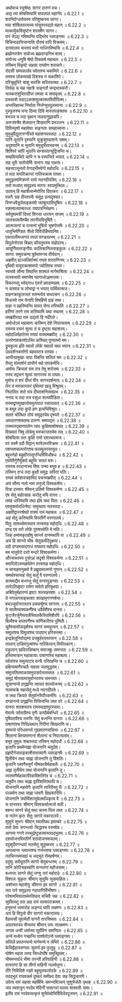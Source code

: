

  
अथोवाच रघुश्रेष्ठः सागरं दारुणं वचः।  
अद्य त्वां शोषयिष्यामि सपातालं महार्णव ॥ 6.22.1 ॥   
शरनिर्दग्धतोयस्य परिशुष्कस्य सागर।  
मया शोषितसत्त्वस्य पांसुरुत्पद्यते महान् ॥ 6.22.2 ॥   
मत्कार्मुकविसृष्टेन शरवर्षेण सागर।  
पारं तेऽद्य गमिष्यन्ति पद्भिरेव प्लवङ्गमाः ॥ 6.22.3 ॥   
विचिन्वन्नाभिजानासि पौरुषं वापि विक्रमम्।  
दानवालय सन्तापं मत्तो नाधिगमिष्यसि ॥ 6.22.4 ॥   
ब्राह्मेणस्त्रेण संयोज्य ब्रह्मदण्डनिभं शरम्।  
संयोज्य धनुषि श्रेष्ठे विचकर्ष महाबलः ॥ 6.22.5 ॥   
तस्मिन् विकृष्टे सहसा राघवेण शरासने।  
रोदसी सम्पफालेव पर्वताश्च चकम्पिरे ॥ 6.22.6 ॥   
तमश्च लोकमावव्रे दिशश्च न चकाशिरे।  
परिचुक्षुभिरे चाशु सरांसि सरितस्तथा ॥ 6.22.7 ॥   
तिर्यक् च सह नक्षत्रैः सङ्गतौ चन्द्रभास्करौ।  
भास्करांशुभिरादीप्तं तमसा च समावृतम् ॥ 6.22.8 ॥   
प्रचकाशे तदाऽऽकाशमुल्काशतविदीपितम्।  
अन्तरिक्षाच्च निर्घाता निर्जग्मुरतुलस्वनाः ॥ 6.22.9 ॥   
पुस्फुरुश्च घना दिव्या दिवि मारुतपङ्क्तयः ॥ 6.22.10 ॥   
बभञ्ज च तदा वृक्षान् जलदानुद्वहन्नपि।  
अरुजंश्चैव शेलाग्रान् शिखराणि प्रभञ्जनः ॥ 6.22.11 ॥   
दिविस्पृशो महामेघाः सङ्गताः समहास्वनाः।  
मुमुचुर्वैद्युतानग्नींस्ते महाशनयस्तदा ॥ 6.22.12 ॥   
यानि भूतानि दृश्यानि चुक्रुशुश्चाशनेः समम्।  
अदृश्यानि च भूतानि ममुचुर्भैरवस्वनम् ॥ 6.22.13 ॥   
शिश्यिरे चापि भूतानि सन्त्रस्तान्युद्विजन्ति च।  
सम्प्रविव्यथिरे चापि न च पस्पन्दिरे भयात् ॥ 6.22.14 ॥   
सह भूतैः सतोयोर्मिः सनागः सह राक्षसः।  
सहसाऽभूत्ततो वेगाद्भीमवेगो महोदधिः ॥ 6.22.15 ॥   
तं तदा समतिक्रान्तं नातिचक्राम राघवः।  
समुद्धतममित्रघ्नो रामो नदनदीपतिम् ॥ 6.22.16 ॥   
ततो मध्यात् समुद्रस्य सागरः स्वयमुत्थितः।  
उदयन् हि महाशैलान्मेरोरिव दिवाकरः ॥ 6.22.17 ॥   
पन्नगैः सह दीप्तास्यैः समुद्रः प्रत्यदृश्यत।  
स्निग्धवैडूर्यसङ्काशो जाम्बूनदविभूषितः ॥ 6.22.18 ॥   
रक्तमाल्याम्बरधरः पद्मपत्रनिभेक्षणः।  
सर्वपुष्पमयीं दिव्यां शिरसा धारयन् स्रजम् ॥ 6.22.19 ॥   
जातरूपमयैश्चैव तपनीयविभूषितैः।  
आत्मजानां च रत्नानां भूषितो भूषणोत्तमैः ॥ 6.22.20 ॥   
धातुभिर्मण्डितः शैलो विविधैर्हिमवानिव।  
एकावलीमध्यगतं तरलं पाण्डरप्रभम् ॥ 6.22.21 ॥   
विपुलेनोरसा बिभ्रत् कौस्तुभस्य सहोदरम्।  
आघूर्णिततरङ्गौघः कालिकानिलसङ्कुलः ॥ 6.22.22 ॥   
सागरः समुपक्रम्य पूर्वमामन्त्र्य वीर्यवान्।  
अब्रवीत् प्राञ्जलिर्वाक्यं राघवं शरपाणिनम् ॥ 6.22.23 ॥   
पृथिवी वायुराकाशमापो ज्योतिश्च राघव।  
स्वभावे सौम्य तिष्ठन्ति शाश्वतं मार्गमाश्रिताः ॥ 6.22.24 ॥   
तत्स्वभावो ममाप्येष यदगाधोऽहमप्लवः।  
विकारस्तु भवेद्गाध एतत्ते प्रवदाम्यहम् ॥ 6.22.25 ॥   
न कामान्न च लोभाद्वा न भयात् पार्थिवात्मज।  
ग्राहनक्राकुलजलं स्तम्भयेयं कथञ्चन ॥ 6.22.26 ॥   
विधास्ये राम येनापि विषहिष्ये ह्यहं तथा।  
ग्राहा न प्रहरिष्यन्ति यावत् सेना तरिष्यति ॥ 6.22.27 ॥   
हरीणां तरणे राम करिष्यामि यथा स्थलम् ॥ 6.22.28 ॥   
तमब्रवीत्तदा राम उद्यतो हि नदीपते।  
अमोधोऽयं महाबाणः कस्मिन् देशे निपात्यताम् ॥ 6.22.29 ॥   
रामस्य वचनं श्रुत्वा तं च दृष्ट्वा महाशरम्।  
महोदधिर्महातेजा राघवं वाक्यमब्रवीत् ॥ 6.22.30 ॥   
उत्तरेणावकाशोऽस्ति कश्चित् पुण्यतमो मम।  
द्रुमकुल्य इति ख्यतो लोके ख्यातो यथा भवान् ॥ 6.22.31 ॥   
उग्रदर्शनकर्माणो बहवस्तत्र दस्यवः।  
आभीरप्रमुखाः पापाः पिबन्ति सलिलं मम ॥ 6.22.32 ॥   
तैस्तु संस्पर्शनं प्राप्तैर्न सहे पापकर्मभिः।  
अमोघः क्रियतां राम तत्र तेषु शरोत्तमः ॥ 6.22.33 ॥   
तस्य तद्वचनं श्रुत्वा सागरस्य स राघवः।  
मुमोच तं शरं दीप्तं वीरः सागरदर्शनात् ॥ 6.22.34 ॥   
तेन तं मरुकान्तारं पृथिव्यां खलु विश्रुतम्।  
निपातितः शरो यत्र दीप्ताशनिसमप्रभः ॥ 6.22.35 ॥   
ननाद च तदा तत्र वसुधा शल्यपीडिता।  
तस्माद्व्रणमुखात्तोयमुत्पपात रसातलात् ॥ 6.22.36 ॥   
स बभूव तदा कूपो व्रण इत्यभिविश्रुतः।  
सततं चोत्थितं तोयं समुद्रस्येव दृश्यते ॥ 6.22.37 ॥   
अवदारणशब्दश्च दारुणः समपद्यत ॥ 6.22.38 ॥   
तस्मात्तद्बाणपातेन त्वपः कुक्षिष्वशोषयत् ॥ 6.22.39 ॥   
विख्यातं त्रिषु लोकेषु मरुकान्तरामेव तत् ॥ 6.22.40 ॥   
शोषयित्वा ततः कुक्षिं रामो दशरथात्मजः।  
वरं तस्मै ददौ विद्वान् मरवेऽमरविक्रमः ॥ 6.22.41 ॥   
पशव्यश्चाल्परोगश्च फलमूलरसायुतः।  
बहुस्नेहो बहुक्षीरस्सुगन्धिर्विविधौषधः ॥ 6.22.42 ॥   
एवमेतैर्गुणैर्युक्तो बहुभिः सततं मरुः।  
रामस्य वरदानाच्च शिवः पन्था बभूव ह ॥ 6.22.43 ॥   
तस्मिन् दग्धे तदा कुक्षौ समुद्रः सरितां पतिः।  
राघवं सर्वशास्त्रज्ञमिदं वचनमब्रवीत् ॥ 6.22.44 ॥   
अयं सौम्य नलो नाम तनुजो विश्वकर्मणः।  
पित्रा दत्तवरः श्रीमान् प्रतिमो विश्वकर्मणा ॥ 6.22.45 ॥   
एष सेतुं महोत्साहः करोतु मयि वानरः।  
तमहं धारिष्यामि तथा ह्येष यथा पिता ॥ 6.22.46 ॥   
एवमुक्त्वोदधिर्नष्टः समुत्थाय नलस्तदा।  
अब्रवीद्वानरश्रेष्ठो वाक्यं रामं महाबलः ॥ 6.22.47 ॥   
अहं सेतुं करिष्यामि विस्तीर्णे वरुणालये।  
पितुः सामर्थ्यमास्थाय तत्त्वमाह महोदधिः ॥ 6.22.48 ॥   
दण्ड एव वरो लोके पुरुषस्येति मे मतिः।  
धिक् क्षमामकृतज्ञेषु सान्त्वं दानमथापि वा ॥ 6.22.49 ॥   
अयं हि सागरो भीमः सेतुकर्मदिदृक्षया।  
ददौ दण्डभयाद्गाधं राघवाय महोदधिः ॥ 6.22.50 ॥   
मम मातुर्वरो दत्तो मन्दरे विश्वकर्मणा।  
औरसस्तस्य पुत्रोऽहं सदृशो विश्वकर्मणा ॥ 6.22.51 ॥   
स्मारितोऽस्म्यहमेतेन तत्त्वमाह महोदधिः।  
न चाप्यहमनुक्तो वै प्रब्रूयामात्मनो गुणान् ॥ 6.22.52 ॥   
समर्थश्चाप्यहं सेतुं कर्तुं वै वरुणालये।  
काममद्यैव बध्नन्तु सेतुं वानरपुङ्गवाः ॥ 6.22.53 ॥   
ततोऽतिसृष्टा रामेण सर्वतो हरियूथपाः।  
अबिपेतुर्महारण्यं हृष्टाः शतसहस्रशः ॥ 6.22.54 ॥   
ते नगान्नगसङ्काशाः शाखामृगगणर्षभाः।  
बभञ्जुर्वानरास्तत्र प्रचकर्षुश्च सागरम् ॥ 6.22.55 ॥   
ते सालैश्चाश्वकर्णैश्च धवैर्वंशैश्च वानराः।  
कुटजैरर्जुनैस्तालैस्तिलकैस्तिमिशैरपि ॥ 6.22.56 ॥   
बिल्वैश्च सप्तपर्णैश्च कर्णिकारैश्च पुष्पितैः।  
चूतैश्चाशोकवृक्षैश्च सागरं समपूरयन् ॥ 6.22.57 ॥   
समूलांश्च विमूलांश्च पादपान् हरिसत्तमाः।  
इन्द्रकेतूनिवोद्यम्य प्रजह्रुर्हरयस्तरून् ॥ 6.22.58 ॥   
तालान् दाडिमगुल्मांश्च नारिकेलान् विभीतकान्।  
वकुलान् खदिरान्निम्बान् समाजह्रुः समन्ततः ॥ 6.22.59 ॥   
हस्तिमात्रान् महाकायाः पाषाणांश्च महाबलाः।  
पर्वतांश्च समुत्पाट्य यन्त्रैः परिवहन्ति च ॥ 6.22.60 ॥   
प्रक्षिप्यमाणैरचलैः सहसा जलमुद्धतम्।  
समुत्पतितमाकाशमुपासर्पत्ततस्ततः ॥ 6.22.61 ॥   
समुद्रं श्रोभयामासुर्वानराश्च समन्ततः।  
सूत्राण्यन्ये प्रगृह्णन्ति व्यायतं शतयोजनम् ॥ 6.22.62 ॥   
नलश्चक्रे महासेतुं मध्ये नदनदीपतेः।  
स तथा क्रियते सेतुर्वानरैर्घोरकर्मभिः ॥ 6.22.63 ॥   
दण्डानन्ये प्रगृह्णन्ति विचिन्वन्ति तथा परे ॥ 6.22.64 ॥   
वानराः शतशस्तत्र रामस्याज्ञापुरस्सराः।  
मेघाभैः पर्वताग्रैश्च तृणैः काष्ठैर्बबन्धिरे ॥ 6.22.65 ॥   
पुष्पिताग्रैश्च तरुभिः सेतुं बध्नन्ति वानराः ॥ 6.22.66 ॥   
पाषाणांश्च गिरिप्रख्यान् गिरीणां शिखराणि च।  
दृश्यन्ते परिधावन्तो गृह्यवारणसन्निभाः ॥ 6.22.67 ॥   
शिलानां क्षिप्यमाणानां शैलानां च निपात्यताम्।  
बभूव तुमुलः शब्दस्तदा तस्मिन् महोदधौ ॥ 6.22.68 ॥   
कृतानि प्रथमेनाह्ना योजनानि चतुर्दश।  
प्रहृष्टैर्गजसङ्काशैस्त्वरमाणैः प्लवङ्गमैः ॥ 6.22.69 ॥   
द्वितीयेन तथा चाह्ना योजनानि तु विंशतिः।  
कृतानि प्लवगैस्तूर्णं भीमकायैर्महाबलैः ॥ 6.22.70 ॥   
अह्ना तृतीयेन तथा योजनानि कृतानि तु।  
त्वरमाणैर्महाकायैरेकविंशतिरेव च ॥ 6.22.71 ॥   
चतुर्थेन तथा चाह्ना द्वाविंशतिरथापि च।  
योजनानि महावेगैः कृतानि त्वरितैस्तु तैः ॥ 6.22.72 ॥   
पञ्चमेन तथा चाह्ना प्लवगैः क्षिप्रकारिभिः।  
योजनानि त्रयोविंशत्सुवेलमधिकृत्य वै ॥ 6.22.73 ॥   
स वानरवरः श्रीमान् विश्वकर्मात्मजो बली।  
बबन्ध सागरे सेतुं यथा चास्य पिता तथा ॥ 6.22.74 ॥   
स नलेन कृतः सेतुः सागरे मकारालये।  
शुशुभे सुभगः श्रीमान् स्वातीपथ इवाम्बरे ॥ 6.22.75 ॥   
ततो देवाः सगन्धर्वाः सिद्धाश्च परमर्षयः।  
आगम्य गगने तस्थुर्द्रष्टुकामास्तदद्भुतम् ॥ 6.22.76 ॥   
दशयोजनविस्तीर्णं शतयोजनमायतम्।  
ददृशुर्देवगन्धर्वा नलसेतुं सुदुष्करम् ॥ 6.22.77 ॥   
आप्लवन्तः प्लवन्तश्च गर्जन्तश्च प्लवङ्गमाः ॥ 6.22.78 ॥   
तदचिन्त्यमसह्यं च अद्भुतं रोमहर्षणम्।  
ददृशुः सर्वभूतानि सागरे सेतुबन्धनम् ॥ 6.22.79 ॥   
तानि कोटिसहस्राणि वानराणां महौजसाम्।  
बध्नन्तः सागरे सेतुं जग्मुः पारं महोदधेः ॥ 6.22.80 ॥   
विशालः सुकृतः श्रीमान् सुभूमिः सुसमाहितः।  
अशोभत महासेतुः सीमन्त इव सागरे ॥ 6.22.81 ॥   
ततः पारे समुद्रस्य गदापाणिर्विभीषणः।  
परेषामभिघातार्थमतिष्ठत् सचिवैः सह ॥ 6.22.82 ॥   
सुग्रीवस्तु ततः प्राह रामं सत्यपराक्रमम्।  
हनुमन्तं त्वमारोह अङ्गदं चापि लक्ष्मणः ॥ 6.22.83 ॥   
अयं हि विपुलो वीर सागरो मकारालयः।  
वैहायसौ युवामेतौ वानरौ तारयिष्यतः ॥ 6.22.84 ॥   
अग्रतस्तस्य सैन्यस्य श्रीमान् रामः सलक्ष्मणः।  
जगाम धन्वी धर्मात्मा सुग्रीवेण समन्वितः ॥ 6.22.85 ॥   
अन्ये मध्येन गच्छन्ति पार्श्वतोऽन्ये प्लवङ्गमाः।  
सलिले प्रपतन्त्यन्ये मार्गमन्ये न लेभिरे ॥ 6.22.86 ॥   
केचिद्वैहायसगताः सुपर्णा इव पुप्लुवुः ॥ 6.22.87 ॥   
घोषेण महता तस्य सिन्धोर्घोषं समुच्छ्रितम्।  
भीममन्तर्दधे भीमा तरन्ती हरिवाहिनी ॥ 6.22.88 ॥   
वानराणां हि सा तीर्णा वाहिनी नलसेतुना।  
तीरे निविविशे राज्ञो बहुमूलफलोदके ॥ 6.22.89 ॥   
तदद्भुतं राघवकर्म दुष्करं समीक्ष्य देवाः सह सिद्धचारणैः।  
उपेत्य रामं सहसा महर्षिभिः समभ्यषिञ्चन् सुशुभैर्जलैः पृथक् ॥ 6.22.90 ॥   
जय स्वशत्रून् नरदेव मेदिनीं ससागरां पालय शाश्वतीः समाः।  
इतीव रामं नरदेवसत्कृतं शुभैर्वचोभिर्विविधैरपूजयन् ॥ 6.22.91 ॥   
